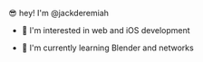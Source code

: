 

<!---
jackderemiah/jackderemiah is a ✨ special ✨ repository because its `README.md` (this file) appears on your GitHub profile.
You can click the Preview link to take a look at your changes.
--->

😎 hey! I'm @jackderemiah 

  - 🧪 I'm interested in web and iOS development 

  - 🌱 I'm currently learning Blender and networks
